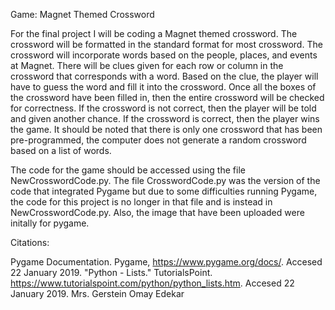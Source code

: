 Game: Magnet Themed Crossword

For the final project I will be coding a Magnet themed crossword.
The crossword will be formatted in the standard format for most crossword.
The crossword will incorporate words based on the people, places, and events at Magnet.
There will be clues given for each row or column in the crossword that corresponds with a word. Based on the clue, the player will have to guess
the word and fill it into the crossword. Once all the boxes of the crossword have been filled in, then the entire crossword will be checked for
correctness. If the crossword is not correct, then the player will be told and given another chance. If the crossword is correct, then the
player wins the game. It should be noted that there is only one crossword that has been pre-programmed, the computer does not generate a random
crossword based on a list of words.

The code for the game should be accessed using the file NewCrosswordCode.py. The file CrosswordCode.py was the version of the code that integrated Pygame but due to some difficulties running Pygame, the code for this project is no longer in that file and is instead in NewCrosswordCode.py. Also, the image that have been uploaded were initally for pygame. 

Citations:

Pygame Documentation. Pygame, https://www.pygame.org/docs/. Accesed 22 January 2019.
"Python - Lists." TutorialsPoint. https://www.tutorialspoint.com/python/python_lists.htm. Accesed 22        January 2019.
Mrs. Gerstein
Omay Edekar

